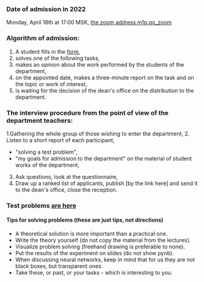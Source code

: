 ### Date of admission in 2022
Monday, April 18th at 17:00 MSK, [the zoom address m1p.go_zoom](https://m1p.go_zoom)

### Algorithm of admission:

1) A student fills in the [form](http://bit.ly/1lFrFha),
2) solves one of the following tasks,
3) makes an opinion about the work performed by the students of the department,
4) on the appointed date, makes a three-minute report on the task and on the topic or work of interest,
5) is waiting for the decision of the dean's office on the distribution to the department.

### The interview procedure from the point of view of the department teachers:
1.Gathering the whole group of those wishing to enter the department,
2. Listen to a short report of each participant,
  - "solving a test problem",
  - "my goals for admission to the department" on the material of student works of the department,
3. Ask questions, look at the questionnaire,
4. Draw up a ranked list of applicants, publish [by the link here] and send it to the dean's office, close the reception.

### Test problems [are here](http://www.machinelearning.ru/wiki/index.php?title=%D0%9F%D1%80%D0%BE%D0%B1%D0%BD%D1%8B%D0%B5_%D0%B7%D0%B0%D0%B4%D0%B0%D1%87%D0%B8)

#### Tips for solving problems (these are just tips, not directions)
- A theoretical solution is more important than a practical one.
- Write the theory yourself (do not copy the material from the lectures).
- Visualize problem solving (freehand drawing is preferable to none).
- Put the results of the experiment on slides (do not show pynb).
- When discussing neural networks, keep in mind that for us they are not black boxes, but transparent ones.
- Take these, or past, or your tasks - which is interesting to you.
